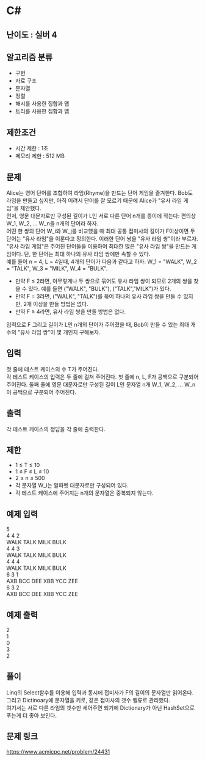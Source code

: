 # C#

## 난이도 : 실버 4

## 알고리즘 분류
  - 구현
  - 자료 구조
  - 문자열
  - 정렬
  - 해시를 사용한 집합과 맵
  - 트리를 사용한 집합과 맵

## 제한조건
  - 시간 제한 : 1초
  - 메모리 제한 : 512 MB

## 문제
Alice는 영어 단어를 조합하여 라임(Rhyme)을 만드는 단어 게임을 즐겨한다. Bob도 라임을 만들고 싶지만, 아직 어려서 단어를 잘 모르기 때문에 Alice가 "유사 라임 게임"을 제안했다.<br/>
먼저, 영문 대문자로만 구성된 길이가 L인 서로 다른 단어 n개를 종이에 적는다: 편의상 W_1, W_2, ... W_n을 n개의 단어라 하자.<br/>
어떤 한 쌍의 단어 W_i와 W_j를 비교했을 때 최대 공통 접미사의 길이가 F이상이면 두 단어는 "유사 라임"을 이룬다고 정의한다. 이러한 단어 쌍을 "유사 라임 쌍"이라 부르자.<br/>
"유사 라임 게임"은 주어진 단어들을 이용하여 최대한 많은 "유사 라임 쌍"을 만드는 게임이다. 단, 한 단어는 최대 하나의 유사 라임 쌍에만 속할 수 있다.<br/>
예를 들어 n = 4, L = 4일때, 4개의 단어가 다음과 같다고 하자: W_1 = "WALK", W_2 = "TALK", W_3 = "MILK", W_4 = "BULK".<br/>

  - 만약 F ≤ 2라면, 아무렇게나 두 쌍으로 묶어도 유사 라임 쌍이 되므로 2개의 쌍을 찾을 수 있다. 예를 들면 ("WALK", "BULK"), ("TALK","MILK")가 있다.
  - 만약 F = 3라면, ("WALK", "TALK")를 묶어 하나의 유사 라임 쌍을 만들 수 있지만, 2개 이상을 만들 방법은 없다.
  - 만약 F ≥ 4라면, 유사 라임 쌍을 만들 방법은 없다.

입력으로 F 그리고 길이가 L인 n개의 단어가 주어졌을 때, Bob이 만들 수 있는 최대 개수의 "유사 라임 쌍"이 몇 개인지 구해보자.<br/>


## 입력
첫 줄에 테스트 케이스의 수 T가 주어진다.<br/>
각 테스트 케이스의 입력은 두 줄에 걸쳐 주어진다. 첫 줄에 n, L, F가 공백으로 구분되어 주어진다. 둘째 줄에 영문 대문자로만 구성된 길이 L인 문자열 n개 W_1, W_2, ... W_n이 공백으로 구분되어 주어진다.<br/>


## 출력
각 테스트 케이스의 정답을 각 줄에 출력한다.<br/>


## 제한
  - 1 ≤ T ≤ 10
  - 1 ≤ F ≤ L ≤ 10
  - 2 ≤ n ≤ 500
  - 각 문자열 W_i는 알파벳 대문자로만 구성되어 있다.
  - 각 테스트 케이스에 주어지는 n개의 문자열은 중복되지 않는다.


## 예제 입력
5<br/>
4 4 2<br/>
WALK TALK MILK BULK<br/>
4 4 3<br/>
WALK TALK MILK BULK<br/>
4 4 4<br/>
WALK TALK MILK BULK<br/>
6 3 1<br/>
AXB BCC DEE XBB YCC ZEE<br/>
6 3 2<br/>
AXB BCC DEE XBB YCC ZEE<br/>


## 예제 출력
2<br/>
1<br/>
0<br/>
3<br/>
2<br/>


## 풀이
Linq의 Select함수를 이용해 입력과 동시에 접미사가 F의 길이의 문자열만 읽어온다.<br/>
그리고 Dictinoary에 문자열을 키로, 같은 접미사의 갯수 벨류로 관리했다.<br/>
여기서는 서로 다른 라임의 갯수만 세어주면 되기에 Dictionary가 아닌 HashSet으로 푸는게 더 좋아 보인다.<br/>


## 문제 링크
https://www.acmicpc.net/problem/24431